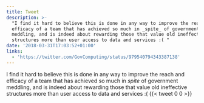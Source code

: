```yaml
---
title: Tweet
description: >-
  "I find it hard to believe this is done in any way to improve the reach and
  efficacy of a team that has achieved so much in _spite_ of government
  meddling, and is indeed about rewarding those that value old ineffective
  structures more than user access to data and services :( "
date: '2018-03-31T17:03:52+01:00'
links:
  - 'https://twitter.com/GovComputing/status/979540794343387138'
---
```

I find it hard to believe this is done in any way to improve the reach and efficacy of a team that has achieved so much in _spite_ of government meddling, and is indeed about rewarding those that value old ineffective structures more than user access to data and services :( 
      {{< tweet 0 0 >}}
    
